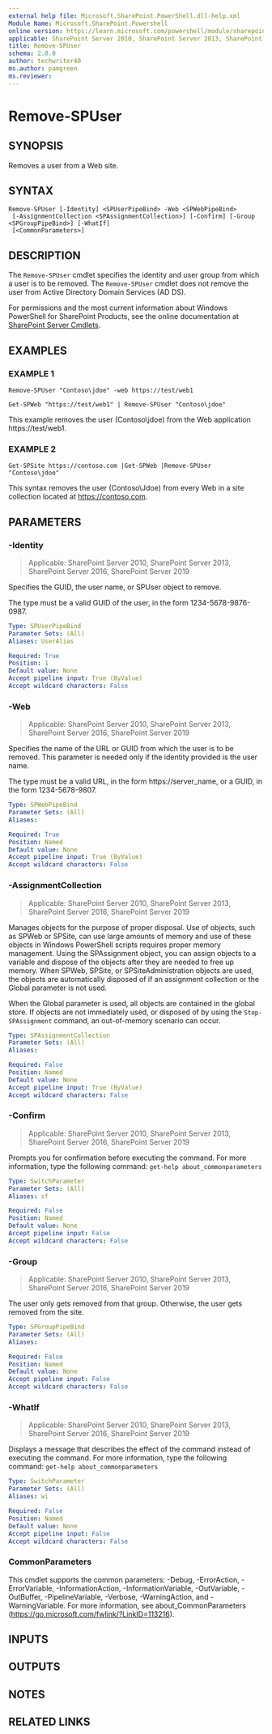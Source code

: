 ```yaml
---
external help file: Microsoft.SharePoint.PowerShell.dll-help.xml
Module Name: Microsoft.SharePoint.Powershell
online version: https://learn.microsoft.com/powershell/module/sharepoint-server/remove-spuser
applicable: SharePoint Server 2010, SharePoint Server 2013, SharePoint Server 2016, SharePoint Server 2019
title: Remove-SPUser
schema: 2.0.0
author: techwriter40
ms.author: pamgreen
ms.reviewer:
---
```


# Remove-SPUser

## SYNOPSIS
Removes a user from a Web site.

## SYNTAX

```
Remove-SPUser [-Identity] <SPUserPipeBind> -Web <SPWebPipeBind>
 [-AssignmentCollection <SPAssignmentCollection>] [-Confirm] [-Group <SPGroupPipeBind>] [-WhatIf]
 [<CommonParameters>]
```

## DESCRIPTION
The `Remove-SPUser` cmdlet specifies the identity and user group from which a user is to be removed.
The `Remove-SPUser` cmdlet does not remove the user from Active Directory Domain Services (AD DS).

For permissions and the most current information about Windows PowerShell for SharePoint Products, see the online documentation at [SharePoint Server Cmdlets](https://learn.microsoft.com/powershell/sharepoint/sharepoint-server/sharepoint-server-cmdlets).

## EXAMPLES

### EXAMPLE 1
```
Remove-SPUser "Contoso\jdoe" -web https://test/web1

Get-SPWeb "https://test/web1" | Remove-SPUser "Contoso\jdoe"
```

This example removes the user (Contoso\jdoe) from the Web application https://test/web1.

### EXAMPLE 2
```
Get-SPSite https://contoso.com |Get-SPWeb |Remove-SPUser "Contoso\jdoe"
```

This syntax removes the user (Contoso\Jdoe) from every Web in a site collection located at https://contoso.com.

## PARAMETERS

### -Identity

> Applicable: SharePoint Server 2010, SharePoint Server 2013, SharePoint Server 2016, SharePoint Server 2019

Specifies the GUID, the user name, or SPUser object to remove.

The type must be a valid GUID of the user, in the form 1234-5678-9876-0987.

```yaml
Type: SPUserPipeBind
Parameter Sets: (All)
Aliases: UserAlias

Required: True
Position: 1
Default value: None
Accept pipeline input: True (ByValue)
Accept wildcard characters: False
```

### -Web

> Applicable: SharePoint Server 2010, SharePoint Server 2013, SharePoint Server 2016, SharePoint Server 2019

Specifies the name of the URL or GUID from which the user is to be removed.
This parameter is needed only if the identity provided is the user name.

The type must be a valid URL, in the form https://server_name, or a GUID, in the form 1234-5678-9807.

```yaml
Type: SPWebPipeBind
Parameter Sets: (All)
Aliases:

Required: True
Position: Named
Default value: None
Accept pipeline input: True (ByValue)
Accept wildcard characters: False
```

### -AssignmentCollection

> Applicable: SharePoint Server 2010, SharePoint Server 2013, SharePoint Server 2016, SharePoint Server 2019

Manages objects for the purpose of proper disposal.
Use of objects, such as SPWeb or SPSite, can use large amounts of memory and use of these objects in Windows PowerShell scripts requires proper memory management.
Using the SPAssignment object, you can assign objects to a variable and dispose of the objects after they are needed to free up memory.
When SPWeb, SPSite, or SPSiteAdministration objects are used, the objects are automatically disposed of if an assignment collection or the Global parameter is not used.

When the Global parameter is used, all objects are contained in the global store.
If objects are not immediately used, or disposed of by using the `Stop-SPAssignment` command, an out-of-memory scenario can occur.

```yaml
Type: SPAssignmentCollection
Parameter Sets: (All)
Aliases:

Required: False
Position: Named
Default value: None
Accept pipeline input: True (ByValue)
Accept wildcard characters: False
```

### -Confirm

> Applicable: SharePoint Server 2010, SharePoint Server 2013, SharePoint Server 2016, SharePoint Server 2019

Prompts you for confirmation before executing the command.
For more information, type the following command: `get-help about_commonparameters`

```yaml
Type: SwitchParameter
Parameter Sets: (All)
Aliases: cf

Required: False
Position: Named
Default value: None
Accept pipeline input: False
Accept wildcard characters: False
```

### -Group

> Applicable: SharePoint Server 2010, SharePoint Server 2013, SharePoint Server 2016, SharePoint Server 2019

The user only gets removed from that group.
Otherwise, the user gets removed from the site.

```yaml
Type: SPGroupPipeBind
Parameter Sets: (All)
Aliases:

Required: False
Position: Named
Default value: None
Accept pipeline input: False
Accept wildcard characters: False
```

### -WhatIf

> Applicable: SharePoint Server 2010, SharePoint Server 2013, SharePoint Server 2016, SharePoint Server 2019

Displays a message that describes the effect of the command instead of executing the command.
For more information, type the following command: `get-help about_commonparameters`

```yaml
Type: SwitchParameter
Parameter Sets: (All)
Aliases: wi

Required: False
Position: Named
Default value: None
Accept pipeline input: False
Accept wildcard characters: False
```

### CommonParameters
This cmdlet supports the common parameters: -Debug, -ErrorAction, -ErrorVariable, -InformationAction, -InformationVariable, -OutVariable, -OutBuffer, -PipelineVariable, -Verbose, -WarningAction, and -WarningVariable. For more information, see about_CommonParameters (https://go.microsoft.com/fwlink/?LinkID=113216).

## INPUTS

## OUTPUTS

## NOTES

## RELATED LINKS
